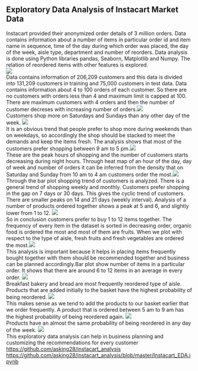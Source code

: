 ## Exploratory Data Analysis of Instacart Market Data
Instacart provided their anonymized order details of 3 million orders. Data contains information about a number of items in particular order id and item name in sequence, time of the day during which order was placed, the day of the week, aisle type, department and number of reorders. Data analysis is done using Python libraries pandas, Seaborn, Matplotlib and Numpy. The relation of reordered items with other features is explored.<br/>
![](https://github.com/asking28/instacart_analysis/blob/master/fig1.png)<br/>
Data contains information of 206,209 customers and this data is divided into 131,209 customers in training and 75,000 customers in test data. Data contains information about 4 to 100 orders of each customer. So there are no customers with orders less than 4 and maximum limit is capped at 100. There are maximum customers with 4 orders and then the number of customer decreses with increasing number of orders.![](https://github.com/asking28/instacart_analysis/blob/master/fig2.png)<br/>
Customers shop more on Saturdays and Sundays than any other day of the week.
![](https://github.com/asking28/instacart_analysis/blob/master/fig3.png)<br/>It is an obvious trend that people prefer to shop more during weekends than on weekdays, so accordingly the shop should be stacked to meet the demands and keep the items fresh. The analysis shows that most of the customers prefer shopping between 9 am to 5 pm.![](https://github.com/asking28/instacart_analysis/blob/master/fig4.png)<br/>
These are the peak hours of shopping and the number of customers starts decreasing during night hours. Through heat map of an hour of the day, day of week and number of orders it can be inferred from the density that on Saturday and Sunday from 10 am to 4 am customers order the most.![](https://github.com/asking28/instacart_analysis/blob/master/fig5.png)<br/>
Through the bar plot shopping trend of customers is analyzed. There is a general trend of shopping weekly and monthly. Customers prefer shopping in the gap on 7 days or 30 days. This gives the cyclic trend of customers. There are smaller peaks on 14 and 21 days (weekly interval). Analysis of a number of products ordered together shows a peak at 5 and 6, and slightly lower from 1 to 12.
![](https://github.com/asking28/instacart_analysis/blob/master/fig6.png)<br/>So in conclusion customers prefer to buy 1 to 12 items together. The frequency of every item in the dataset is sorted in decreasing order, organic food is ordered the most and most of them are fruits. When we plot with respect to the type of aisle, fresh fruits and fresh vegetables are ordered the most.![](https://github.com/asking28/instacart_analysis/blob/master/fig8.png) <br/>This analysis is important because it helps in placing items frequently bought together with them should be recommended together and business can be planned accordingly.Bar plot show number of items in a particular order. It shows that there are around 6 to 12 items in an average in every order.
![](https://github.com/asking28/instacart_analysis/blob/master/fig7.png)<br/>Breakfast bakery and bread are most frequently reordered type of aisle. Products that are added initially to the basket have the highest probability of being reordered. ![](https://github.com/asking28/instacart_analysis/blob/master/fig12.png)<br/>This makes sense as we tend to add the products to our basket earlier that we order frequently. A product that is ordered between 5 am to 9 am has the highest probability of being reordered again.
![](https://github.com/asking28/instacart_analysis/blob/master/fig14.png)<br/>Products have an almost the same probability of being reordered in any day of the week.
![](https://github.com/asking28/instacart_analysis/blob/master/fig13.png)<br/>
This exploratory data analysis can help in business planning and customizing the recommendations for every customer<br/>
https://github.com/asking28/instacart_analysis <br/>
https://github.com/asking28/instacart_analysis/blob/master/Instacart_EDA.ipynb <br/>

